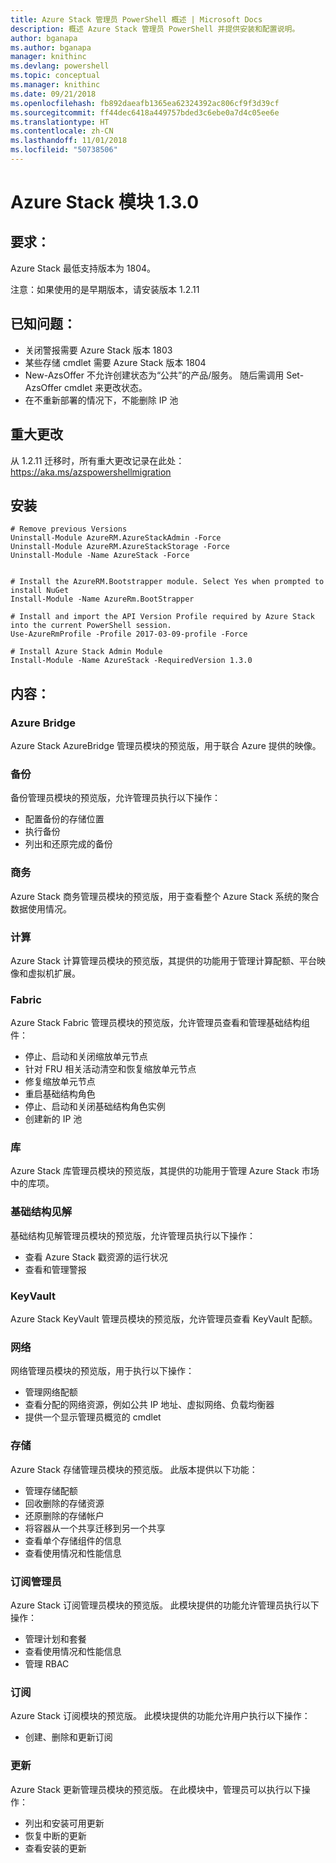 ```yaml
---
title: Azure Stack 管理员 PowerShell 概述 | Microsoft Docs
description: 概述 Azure Stack 管理员 PowerShell 并提供安装和配置说明。
author: bganapa
ms.author: bganapa
manager: knithinc
ms.devlang: powershell
ms.topic: conceptual
ms.manager: knithinc
ms.date: 09/21/2018
ms.openlocfilehash: fb892daeafb1365ea62324392ac806cf9f3d39cf
ms.sourcegitcommit: ff44dec6418a449757bded3c6ebe0a7d4c05ee6e
ms.translationtype: HT
ms.contentlocale: zh-CN
ms.lasthandoff: 11/01/2018
ms.locfileid: "50738506"
---
```

# <a name="azure-stack-module-130"></a>Azure Stack 模块 1.3.0

## <a name="requirements"></a>要求：
Azure Stack 最低支持版本为 1804。

注意：如果使用的是早期版本，请安装版本 1.2.11

## <a name="known-issues"></a>已知问题：

- 关闭警报需要 Azure Stack 版本 1803
- 某些存储 cmdlet 需要 Azure Stack 版本 1804
- New-AzsOffer 不允许创建状态为“公共”的产品/服务。 随后需调用 Set-AzsOffer cmdlet 来更改状态。
- 在不重新部署的情况下，不能删除 IP 池

## <a name="breaking-changes"></a>重大更改
从 1.2.11 迁移时，所有重大更改记录在此处： https://aka.ms/azspowershellmigration

## <a name="install"></a>安装
```
# Remove previous Versions
Uninstall-Module AzureRM.AzureStackAdmin -Force
Uninstall-Module AzureRM.AzureStackStorage -Force
Uninstall-Module -Name AzureStack -Force 


# Install the AzureRM.Bootstrapper module. Select Yes when prompted to install NuGet
Install-Module -Name AzureRm.BootStrapper

# Install and import the API Version Profile required by Azure Stack into the current PowerShell session.
Use-AzureRmProfile -Profile 2017-03-09-profile -Force

# Install Azure Stack Admin Module
Install-Module -Name AzureStack -RequiredVersion 1.3.0
```
## <a name="content"></a>内容：
### <a name="azure-bridge"></a>Azure Bridge
Azure Stack AzureBridge 管理员模块的预览版，用于联合 Azure 提供的映像。

### <a name="backup"></a>备份
备份管理员模块的预览版，允许管理员执行以下操作：
- 配置备份的存储位置
- 执行备份
- 列出和还原完成的备份

### <a name="commerce"></a>商务
Azure Stack 商务管理员模块的预览版，用于查看整个 Azure Stack 系统的聚合数据使用情况。

### <a name="compute"></a>计算
Azure Stack 计算管理员模块的预览版，其提供的功能用于管理计算配额、平台映像和虚拟机扩展。

### <a name="fabric"></a>Fabric
Azure Stack Fabric 管理员模块的预览版，允许管理员查看和管理基础结构组件：
- 停止、启动和关闭缩放单元节点
- 针对 FRU 相关活动清空和恢复缩放单元节点
- 修复缩放单元节点
- 重启基础结构角色
- 停止、启动和关闭基础结构角色实例
- 创建新的 IP 池


### <a name="gallery"></a>库
Azure Stack 库管理员模块的预览版，其提供的功能用于管理 Azure Stack 市场中的库项。

### <a name="infrastructure-insights"></a>基础结构见解
基础结构见解管理员模块的预览版，允许管理员执行以下操作：
- 查看 Azure Stack 戳资源的运行状况
- 查看和管理警报

### <a name="keyvault"></a>KeyVault
Azure Stack KeyVault 管理员模块的预览版，允许管理员查看 KeyVault 配额。

### <a name="network"></a>网络
网络管理员模块的预览版，用于执行以下操作：
- 管理网络配额
- 查看分配的网络资源，例如公共 IP 地址、虚拟网络、负载均衡器
- 提供一个显示管理员概览的 cmdlet

### <a name="storage"></a>存储
Azure Stack 存储管理员模块的预览版。  此版本提供以下功能：
- 管理存储配额
- 回收删除的存储资源
- 还原删除的存储帐户
- 将容器从一个共享迁移到另一个共享
- 查看单个存储组件的信息
- 查看使用情况和性能信息

### <a name="subscription-admin"></a>订阅管理员
Azure Stack 订阅管理员模块的预览版。  此模块提供的功能允许管理员执行以下操作：
- 管理计划和套餐
- 查看使用情况和性能信息
- 管理 RBAC

### <a name="subscription"></a>订阅
Azure Stack 订阅模块的预览版。  此模块提供的功能允许用户执行以下操作：
- 创建、删除和更新订阅

### <a name="update"></a>更新
Azure Stack 更新管理员模块的预览版。  在此模块中，管理员可以执行以下操作：
- 列出和安装可用更新
- 恢复中断的更新
- 查看安装的更新
